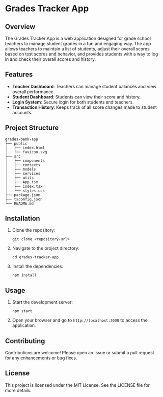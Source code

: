 # Grades Tracker App

## Overview
The Grades Tracker App is a web application designed for grade school teachers to manage student grades in a fun and engaging way. The app allows teachers to maintain a list of students, adjust their overall scores based on test scores and behavior, and provides students with a way to log in and check their overall scores and history.

## Features
- **Teacher Dashboard**: Teachers can manage student balances and view overall performance.
- **Student Dashboard**: Students can view their score and history.
- **Login System**: Secure login for both students and teachers.
- **Transaction History**: Keeps track of all score changes made to student accounts.

## Project Structure
```
grades-bank-app
├── public
│   ├── index.html
│   └── favicon.svg
├── src
│   ├── components
│   ├── contexts
│   ├── models
│   ├── services
│   ├── utils
│   ├── App.tsx
│   ├── index.tsx
│   └── styles.css
├── package.json
├── tsconfig.json
└── README.md
```

## Installation
1. Clone the repository:
   ```
   git clone <repository-url>
   ```
2. Navigate to the project directory:
   ```
   cd grades-tracker-app
   ```
3. Install the dependencies:
   ```
   npm install
   ```

## Usage
1. Start the development server:
   ```
   npm start
   ```
2. Open your browser and go to `http://localhost:3000` to access the application.

## Contributing
Contributions are welcome! Please open an issue or submit a pull request for any enhancements or bug fixes.

## License
This project is licensed under the MIT License. See the LICENSE file for more details.
